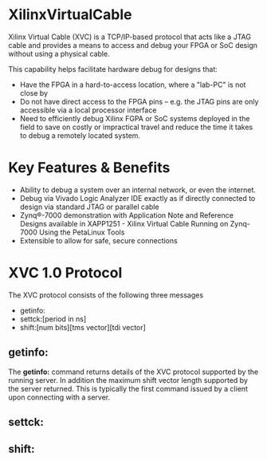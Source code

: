 # XilinxVirtualCable
Xilinx Virtual Cable (XVC) is a TCP/IP-based protocol that acts like a JTAG cable and provides a means to access and debug your FPGA or SoC design without using a physical cable. 

This capability helps facilitate hardware debug for designs that:
* Have the FPGA in a hard-to-access location, where a "lab-PC" is not close by
* Do not have direct access to the FPGA pins – e.g. the JTAG pins are only accessible via a local processor interface
* Need to efficiently debug Xilinx FGPA or SoC systems deployed in the field to save on costly or impractical travel and reduce the time it takes to debug a remotely located system.

# Key Features & Benefits
* Ability to debug a system over an internal network, or even the internet.
* Debug via Vivado Logic Analyzer IDE exactly as if directly connected to design via standard JTAG or parallel cable
* Zynq®-7000 demonstration with Application Note and Reference Designs available in XAPP1251 - Xilinx Virtual Cable Running on Zynq-7000 Using the PetaLinux Tools
* Extensible to allow for safe, secure connections

# XVC 1.0 Protocol
The XVC protocol consists of the following three messages

* getinfo:
* settck:[period in ns]
* shift:[num bits][tms vector][tdi vector]

## getinfo:
The **getinfo:** command returns details of the XVC protocol supported by the 
running server. In addition the maximum shift vector length supported by the 
server returned. This is typically the first command issued by a client upon 
connecting with a server.

## settck:

## shift:
